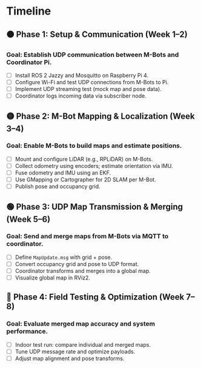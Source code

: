 # Timeline

## 🟠 Phase 1: Setup & Communication (Week 1–2)
### Goal: Establish UDP communication between M-Bots and Coordinator Pi.
- [ ] Install ROS 2 Jazzy and Mosquitto on Raspberry Pi 4.
- [ ] Configure Wi-Fi and test UDP connections from M-Bots to Pi.
- [ ] Implement UDP streaming test (mock map and pose data).
- [ ] Coordinator logs incoming data via subscriber node.

## 🟡 Phase 2: M-Bot Mapping & Localization (Week 3–4)
### Goal: Enable M-Bots to build maps and estimate positions.
- [ ] Mount and configure LiDAR (e.g., RPLiDAR) on M-Bots.
- [ ] Collect odometry using encoders; estimate orientation via IMU.
- [ ] Fuse odometry and IMU using an EKF.
- [ ] Use GMapping or Cartographer for 2D SLAM per M-Bot.
- [ ] Publish pose and occupancy grid.

## 🟢 Phase 3: UDP Map Transmission & Merging (Week 5–6)
### Goal: Send and merge maps from M-Bots via MQTT to coordinator.
- [ ] Define `MapUpdate.msg` with grid + pose.
- [ ] Convert occupancy grid and pose to UDP format.
- [ ] Coordinator transforms and merges into a global map.
- [ ] Visualize global map in RViz2.

## 🔵 Phase 4: Field Testing & Optimization (Week 7–8)
### Goal: Evaluate merged map accuracy and system performance.
- [ ] Indoor test run: compare individual and merged maps.
- [ ] Tune UDP message rate and optimize payloads.
- [ ] Adjust map alignment and pose transforms.

